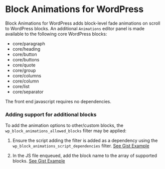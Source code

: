 # Block Animations for WordPress

Block Animations for WordPress adds block-level fade animations on scroll to WordPress blocks. An additional `Animations` editor panel is made available to the following core WordPress blocks:

* core/paragraph
* core/heading
* core/button
* core/buttons
* core/quote
* core/group
* core/columns
* core/column
* core/list
* core/separator

The front end javascript requires no dependencies.

### Adding support for additional blocks

To add the animation options to other/custom blocks, the `wp_block_animations_allowed_blocks` filter may be applied:

1. Ensure the script adding the filter is added as a dependency using the `wp_block_animations_script_dependencies` filter. [See Gist Example](https://gist.github.com/kylephillips/2b975b538fddf349b57ea76d1babbb78)

2. In the JS file enqueued, add the block name to the array of supported blocks. [See Gist Example](https://gist.github.com/kylephillips/9939c47caf43e6ad055a8e9e12a9dbfb)